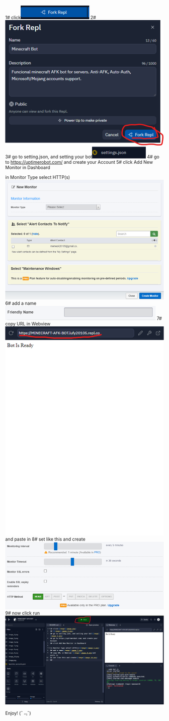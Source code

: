 1# click![image](image.png)
2# ![image](image_3.png)
3# go to setting.json, and setting your bot![image](image_4.png)
4# go to https://uptimerobot.com/ and create your Account
5# click Add New Monitor in Dashboard

in Monitor Type select HTTP(s)![image](image_5.png)
6# add a name![image](image_7.png)
7# copy URL in Webview ![image](image_8.png)and paste in
8# set like this and create![image](image_10.png)
9# now click run ![image](image_11.png)

Enjoy! (ˉ﹃ˉ)